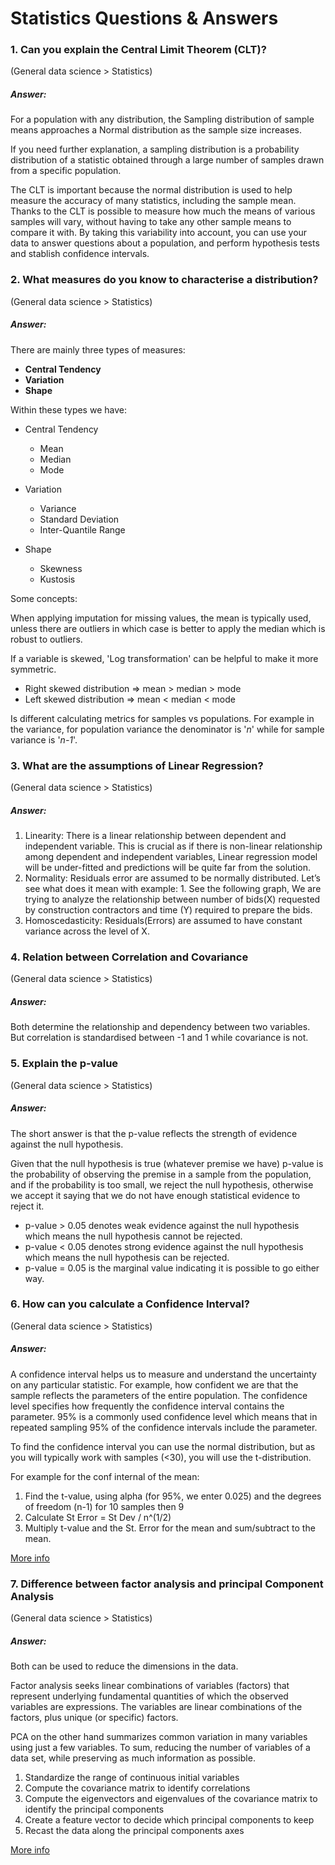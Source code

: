 # Statistics Questions & Answers

### 1. Can you explain the Central Limit Theorem (CLT)?

(General data science > Statistics)

##### Answer:
For a population with any distribution, the Sampling distribution of sample means approaches 
a Normal distribution as the sample size increases.

If you need further explanation, a sampling distribution is a probability distribution of 
a statistic obtained through a large number of samples drawn from a specific population.

The CLT is important because the normal distribution is used to help measure the accuracy 
of many statistics, including the sample mean. Thanks to the CLT is possible to measure how much the 
means of various samples will vary, without having to take any other sample means to compare it with. 
By taking this variability into account, you can use your data to answer questions about a population, 
and perform hypothesis tests and stablish confidence intervals.


### 2. What measures do you know to characterise a distribution?

(General data science > Statistics)

##### Answer:
There are mainly three types of measures:
- **Central Tendency**
- **Variation**
- **Shape**

Within these types we have:
- Central Tendency
    - Mean
    - Median
    - Mode

- Variation
    - Variance
    - Standard Deviation
    - Inter-Quantile Range

- Shape
    - Skewness
    - Kustosis

Some concepts:

When applying imputation for missing values, the mean is typically used, unless there are outliers
in which case is better to apply the median which is robust to outliers.

If a variable is skewed, 'Log transformation' can be helpful to make it more symmetric.
- Right skewed distribution => mean > median > mode
- Left skewed distribution => mean < median < mode

Is different calculating metrics for samples vs populations. For example in the variance, for population
variance the denominator is '*n*' while for sample variance is '*n-1*'.


### 3. What are the assumptions of Linear Regression?

(General data science > Statistics)

##### Answer:
1. Linearity: There is a linear relationship between dependent and independent variable. 
This is crucial as if there is non-linear relationship among dependent and independent variables, 
Linear regression model will be under-fitted and predictions will be quite far from the solution.
2. Normality: Residuals error are assumed to be normally distributed. 
Let’s see what does it mean with example: 1. See the following graph, We are trying to analyze the relationship 
between number of bids(X) requested by construction contractors and time (Y) required to prepare the bids.
3. Homoscedasticity: Residuals(Errors) are assumed to have constant variance across the level of X.


### 4. Relation between Correlation and Covariance

(General data science > Statistics)

##### Answer:
Both determine the relationship and dependency between two variables. But correlation is standardised 
between -1 and 1 while covariance is not.


### 5. Explain the p-value

(General data science > Statistics)

##### Answer:
The short answer is that the p-value reflects the strength of evidence against the null hypothesis.

Given that the null hypothesis is true (whatever premise we have) p-value is the probability of observing 
the premise in a sample from the population, and if the probability is too small, we reject the null 
hypothesis, otherwise we accept it saying that we do not have enough statistical evidence to reject it.

- p-value > 0.05 denotes weak evidence against the null hypothesis which means the null hypothesis cannot be rejected.
- p-value < 0.05 denotes strong evidence against the null hypothesis which means the null hypothesis can be rejected.
- p-value = 0.05 is the marginal value indicating it is possible to go either way.


### 6. How can you calculate a Confidence Interval?

(General data science > Statistics)

##### Answer:
A confidence interval helps us to measure and understand the uncertainty on any particular statistic.
For example, how confident we are that the sample reflects the parameters of the entire population.
The confidence level specifies how frequently the confidence interval contains the parameter. 95% is a 
commonly used confidence level which means that in repeated sampling 95% of the confidence intervals include the parameter. 

To find the confidence interval you can use the normal distribution, but as you will typically work 
with samples (<30), you will use the t-distribution.

For example for the conf internal of the mean:

1. Find the t-value, using alpha (for 95%, we enter 0.025) and the degrees of freedom (n-1) for 10 samples then 9
2. Calculate St Error = St Dev / n^(1/2)
3. Multiply t-value and the St. Error for the mean and sum/subtract to the mean.
   
[More info](https://www.statisticshowto.com/probability-and-statistics/confidence-interval/)


### 7. Difference between factor analysis and principal Component Analysis

(General data science > Statistics)

##### Answer:
Both can be used to reduce the dimensions in the data.

Factor analysis seeks linear combinations of variables (factors) that represent underlying fundamental 
quantities of which the observed variables are expressions. The variables are linear combinations 
of the factors, plus unique (or specific) factors.

PCA on the other hand summarizes common variation in many variables using just a few variables. 
To sum, reducing the number of variables of a data set, while preserving as much information as possible.

1. Standardize the range of continuous initial variables
2. Compute the covariance matrix to identify correlations
3. Compute the eigenvectors and eigenvalues of the covariance matrix to identify the principal components
4. Create a feature vector to decide which principal components to keep
5. Recast the data along the principal components axes

[More info](https://builtin.com/data-science/step-step-explanation-principal-component-analysis)
